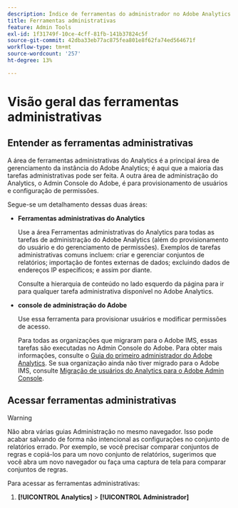 ```yaml
---
description: Índice de ferramentas do administrador no Adobe Analytics.
title: Ferramentas administrativas
feature: Admin Tools
exl-id: 1f31749f-10ce-4cff-81fb-141b37824c5f
source-git-commit: 42dba33eb77ac875fea801e8f62fa74ed564671f
workflow-type: tm+mt
source-wordcount: '257'
ht-degree: 13%

---
```


# Visão geral das ferramentas administrativas

## Entender as ferramentas administrativas

A área de ferramentas administrativas do Analytics é a principal área de gerenciamento da instância do Adobe Analytics; é aqui que a maioria das tarefas administrativas pode ser feita. A outra área de administração do Analytics, o Admin Console do Adobe, é para provisionamento de usuários e configuração de permissões.

Segue-se um detalhamento dessas duas áreas:

* **Ferramentas administrativas do Analytics**

   Use a área Ferramentas administrativas do Analytics para todas as tarefas de administração do Adobe Analytics (além do provisionamento do usuário e do gerenciamento de permissões). Exemplos de tarefas administrativas comuns incluem: criar e gerenciar conjuntos de relatórios; importação de fontes externas de dados; excluindo dados de endereços IP específicos; e assim por diante.

   Consulte a hierarquia de conteúdo no lado esquerdo da página para ir para qualquer tarefa administrativa disponível no Adobe Analytics.

* **console de administração do Adobe**

   Use essa ferramenta para provisionar usuários e modificar permissões de acesso.

   Para todas as organizações que migraram para o Adobe IMS, essas tarefas são executadas no Admin Console do Adobe. Para obter mais informações, consulte o [Guia do primeiro administrador do Adobe Analytics](/help/admin/admin-console/first-admin-guide.md). Se sua organização ainda não tiver migrado para o Adobe IMS, consulte [Migração de usuários do Analytics para o Adobe Admin Console](/help/admin/admin-console/user-management2/user-migration/c-migration-tool.md).

## Acessar ferramentas administrativas

>[!WARNING]
>
>Não abra várias guias Administração no mesmo navegador. Isso pode acabar salvando de forma não intencional as configurações no conjunto de relatórios errado. Por exemplo, se você precisar comparar conjuntos de regras e copiá-los para um novo conjunto de relatórios, sugerimos que você abra um novo navegador ou faça uma captura de tela para comparar conjuntos de regras.

Para acessar as ferramentas administrativas:

1. **[!UICONTROL Analytics]** > **[!UICONTROL Administrador]**
